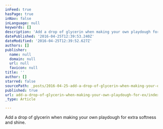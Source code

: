 ```yaml
---
inFeed: true
hasPage: true
inNav: false
inLanguage: null
keywords: []
description: 'Add a drop of glycerin when making your own playdough for extra softness and shine. '
datePublished: '2016-04-25T12:39:53.240Z'
dateModified: '2016-04-25T12:39:52.627Z'
authors: []
publisher:
  name: null
  domain: null
  url: null
  favicon: null
title: ''
author: []
starred: false
sourcePath: _posts/2016-04-25-add-a-drop-of-glycerin-when-making-your-own-playdough-for-ex.md
published: true
url: add-a-drop-of-glycerin-when-making-your-own-playdough-for-ex/index.html
_type: Article

---
```

Add a drop of glycerin when making your own playdough for extra softness and shine.